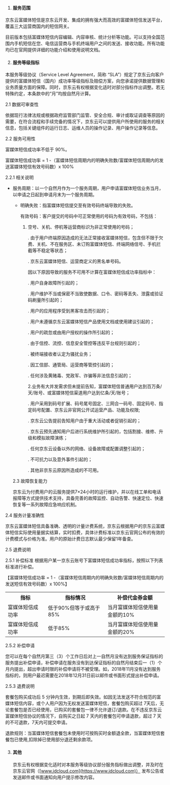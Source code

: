 1. #### 服务范围

  京东云富媒体短信是京东云开发、集成的拥有强大而高效的富媒体短信发送平台，覆盖三大运营商国内的短信网关。

  目前版本包括富媒体短信内容编辑、内容审核、统计分析等功能。可以支持全国范围内手机短信在您、电信运营商与手机终端用户之间的发送、接收功能。所有功能均已在官网提供详细的功能介绍和使用说明文档。

  

2. #### 服务等级指标

  本服务等级协议（Service Level Agreement，简称 “SLA”）规定了京东云向客户提供的富媒体短信（国内）成功率等级指标及赔偿方案，向您承诺提供数据管理和业务质量方面的保障。同时，京东云有权根据变化适时对部分指标作出调整。若无特殊约定，本条款中的“月”均按自然月计算。

  

   2.1 数据可审查性

   依据现行法律法规或根据政府监管部门监管、安全合规、审计或取证调查等原因的需要，在符合流程和手续完备的情况下，京东云可以提供用户所使用的服务的相关信息，包括关键组件的运行日志、运维人员的操作记录、用户操作记录等信息。

  

   2.2 服务可用性

   富媒体短信成功率不低于 90%。

   富媒体短信成功率 = 1 -（富媒体短信周期内的明确失败数/富媒体短信周期内的发送富媒体短信有效号码数）x 100%

  

   2.2.1 相关说明

  

- 服务周期：以一个自然月作为一个服务周期，用户申请富媒体短信业务当月，以申请之日起到申请月末为一个服务周期。

  - 明确失败：指富媒体短信提交至有效号码终端导致的失败。

    有效号码：客户提交的号码中可正常使用的号码为有效号码，不包括：

    1. 空号、关机、停机等运营商标识为非正常使用的号码；

       .	由于用户终端原因造成的无法正常接收富媒体短信，包含但不限于欠费、关机、不在服务区、未订购富媒体短信、终端网络信号、手机拦截等不稳定等状态；

       .	京东云富媒体短信、运营商定义的黑名单号码。

       因以下原因导致的服务不可用不计算在富媒体短信成功率指标中：

       .	用户自身故障所引起的；

       .	用户维护不当或保密不当致使数据、口令、密码等丢失、泄露或验证码刷量所引起的；

       .	用户的应用程序受到黑客攻击而引起的；

       .	用户未遵循京东云富媒体短信产品使用文档或使用建议引起的；

       .	用户的疏忽或由用户授权的操作所引起的；

       .	由于信控、流控、信息安全管控等违反平台规则引起的；

       .	被终端接收者认定为骚扰业务；

       .	因工信部、通管局、运营商等管控引起的；

       .	任何涉及黄赌毒、党政军、诈骗等非法信息引起的；

       2.业务有大并发需求但未提前告知，富媒体短信普通用户达到百万条/天/账号、或富媒体短信渠道用户达到亿条/天/账号；

       .	用户采用到码号扩展、码号尾号固定、三网合一码号、固定码号、指定码号配置、京东云非官网公开试运营产品、功能及权限;

       .	京东云公告提前告知用户由于重大活动或者促销引起的；

       .	京东云预先通知用户后进行系统维护所引起的，包括割接、维修、升级和模拟故障演练；

       .	任何京东云设备以外的网络、设备故障或配置调整引起的；

       .	不可抗力以及意外事件引起的；

       .	其他非京东云原因所造成的不可用。

       

   2.3 故障恢复能力

   京东云为付费用户的云服务提供7×24小时的运行维护，并以在线工单和电话报障等方式提供技术支持，具备完善的故障监控、自动告警、快速定位、快速恢复等一系列故障应急响应机制。

>

   2.4 服务计量准确性

   京东云富媒体短信具备准确、透明的计量计费系统，京东云根据用户的京东云富媒体短信实际使用量据实结算，实时扣费，具体计费标准以京东云官网公布的有效的计费模式与价格为准。用户的原始计费日志默认最少保留1年备查。



   2.5 退费说明

   2.5.1 补偿标准
   根据用户某一京东云账号下富媒体短信成功率指标，按照以下列表标准进行补偿。

   【富媒体短信成功率 = 1 -（富媒体短信周期内的明确失败数/富媒体短信周期内的发送短信有效号码数）x 100%】

   <table>
           <tr align="center">
               <th width="200">指标</th>
               <th width="300">指标情况</th>
               <th width="300">补偿代金券金额</th>
           </tr>
           <tr>
               <td>富媒体短信成功率</td>
               <td>低于90%但等于或高于85%</td>
               <td>当月富媒体短信使用量金额的10%</td>
           </tr>
           <tr>
               <td>富媒体短信成功率</td>
               <td>低于85%</td>
               <td>当月富媒体短信使用量金额的20%</td>
           </tr>
   </table>

   2.5.2 补偿申请

   您可以在每个自然月第三（3）个工作日后对上一自然月没有达到服务保证指标的服务提出补偿申请，补偿申请在服务没有到达保证指标的自然月结束后一（1）个月内提出，超出申请时限的补偿申请将不被受理。如，2018年11月没有达到服务指标的，则用户最迟需要在2018年12月31日前以邮件或书面形式提出补偿申请。



   2.5.3 退费说明

   套餐包购买成功后 5 分钟内生效，到期后即失效。如因无法发送不符合规范的富媒体短信内容，或个人用户因为无权发送富媒体短信，套餐包购买超过 7天后，无论套餐包是否已经使用，已购买的套餐包一律不允许退订/退款。在不违反京东云富媒体短信协议的情况下，自购买之日起 7 天内的套餐包可申请退款，超过 7 天的不可退款，7天内可提交申请。

   退款规则：当富媒体短信套餐包未使用时可按购买时金额退全款，当富媒体短信套餐包已使用,扣除掉已使用部分退还剩余款项。



3. #### 其他

     京东云有权根据变化适时对本服务等级协议部分服务指标做出调整，并及时在京东云官网（[www.jdcloud.com](https://www.jdcloud.com)） 发布公告或发送邮件或书面通知向用户提示修改内容。

